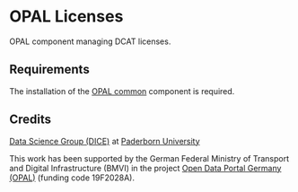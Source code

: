 # OPAL Licenses

OPAL component managing DCAT licenses.

## Requirements

The installation of the [OPAL common](https://github.com/projekt-opal/common) component is required.

## Credits

[Data Science Group (DICE)](https://dice-research.org/) at [Paderborn University](https://www.uni-paderborn.de/)

This work has been supported by the German Federal Ministry of Transport and Digital Infrastructure (BMVI) in the project [Open Data Portal Germany (OPAL)](http://projekt-opal.de/) (funding code 19F2028A).
